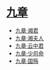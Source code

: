 <link href="../../css/style.css" rel="stylesheet" type="text/css" />

# [九章](https://m.gushiwen.cn/shiwenv_5c2f2eb95e95.aspx)

<div class="pages">

- [九章·湘君](九章/湘君.md)
- [九章·湘夫人](九章/湘夫人.md)
- [九章·云中君](九章/云中君.md)
- [九章·少司命](九章/少司命.md)
- [九章·国殇](九章/国殇.md)

</div>

